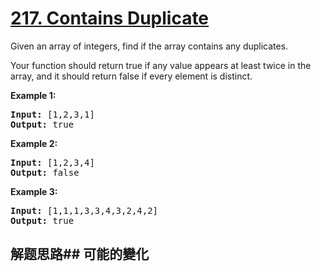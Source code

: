 # [217. Contains Duplicate](https://leetcode-cn.com/problems/contains-duplicate/)
Given an array of integers, find if the array contains any duplicates.

Your function should return true if any value appears at least twice in the array, and it should return false if every element is distinct.

**Example 1:**


<pre><strong>Input:</strong> [1,2,3,1]
<strong>Output:</strong> true</pre>

**Example 2:**


<pre><strong>Input: </strong>[1,2,3,4]
<strong>Output:</strong> false</pre>

**Example 3:**


<pre><strong>Input: </strong>[1,1,1,3,3,4,3,2,4,2]
<strong>Output:</strong> true</pre>

## 解题思路## 可能的變化